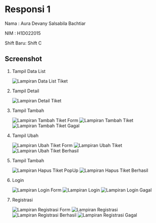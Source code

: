 # Responsi 1

Nama : Aura Devany Salsabila Bachtiar

NIM : H1D022015

Shift Baru: Shift C

## Screenshot

1. Tampil Data List
   
   ![Lampiran Data List Tiket](listTiket(1).png)
  
2. Tampil Detail
   
   ![Lampiran Detail Tiket](detailTiket(1).png)
   
3. Tampil Tambah
   
   ![Lampiran Tambah Tiket Form](tambahTiket(1).png)
   ![Lampiran Tambah Tiket](tambahTiket(2).png)
   ![Lampiran Tambah Tiket Gagal](tambahTiket(3).png)

4. Tampil Ubah
   
   ![Lampiran Ubah Tiket Form](ubahTiket(1).png)
   ![Lampiran Ubah Tiket](ubahTiket(2).png)
   ![Lampiran Ubah Tiket Berhasil](ubahTiket(3).png)

5. Tampil Tambah
   
   ![Lampiran Hapus Tiket PopUp](hapus(1).png)
   ![Lampiran Hapus Tiket Berhasil](hapus(2).png)

6. Login
   
   ![Lampiran Login Form](login(1).png)
   ![Lampiran Login](login(2).png)
   ![Lampiran Login Gagal](login(3).png)
   
7. Registrasi
    
   ![Lampiran Registrasi Form](tambahTiket(1).png)
   ![Lampiran Registrasi](tambahTiket(2).png)
   ![Lampiran Registrasi Berhasil](tambahTiket(3).png)
   ![Lampiran Registrasi Gagal](tambahTiket(3).png)
